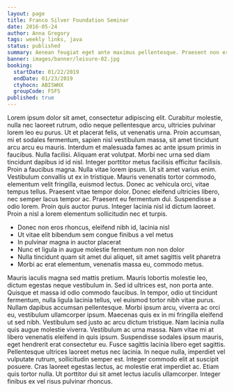 ```yaml
---
layout: page
title: Franco Silver Foundation Seminar
date: 2016-05-24
author: Anna Gregory
tags: weekly links, java
status: published
summary: Aenean feugiat eget ante maximus pellentesque. Praesent non eros rhoncus.
banner: images/banner/leisure-02.jpg
booking:
  startDate: 01/22/2019
  endDate: 01/23/2019
  ctyhocn: ABISWHX
  groupCode: FSFS
published: true
---
```

Lorem ipsum dolor sit amet, consectetur adipiscing elit. Curabitur molestie, nulla nec laoreet rutrum, odio neque pellentesque arcu, ultricies pulvinar lorem leo eu purus. Ut et placerat felis, ut venenatis urna. Proin accumsan, mi et sodales fermentum, sapien nisl vestibulum massa, sit amet tincidunt arcu arcu eu mauris. Interdum et malesuada fames ac ante ipsum primis in faucibus. Nulla facilisi. Aliquam erat volutpat.
Morbi nec urna sed diam tincidunt dapibus id id nisl. Integer porttitor metus facilisis efficitur facilisis. Proin a faucibus magna. Nulla vitae lorem ipsum. Ut sit amet varius enim. Vestibulum convallis ut ex in tristique. Mauris venenatis tortor commodo, elementum velit fringilla, euismod lectus. Donec ac vehicula orci, vitae tempus tellus. Praesent vitae tempor dolor. Donec eleifend ultricies libero, nec semper lacus tempor ac. Praesent eu fermentum dui. Suspendisse a odio lorem. Proin quis auctor purus. Integer lacinia nisl id dictum laoreet. Proin a nisl a lorem elementum sollicitudin nec et turpis.

* Donec non eros rhoncus, eleifend nibh id, lacinia nisl
* Ut vitae elit bibendum sem congue finibus a vel metus
* In pulvinar magna in auctor placerat
* Nunc et ligula in augue molestie fermentum non non dolor
* Nulla tincidunt quam sit amet dui aliquet, sit amet sagittis velit pharetra
* Morbi ac erat elementum, venenatis massa eu, commodo metus.

Mauris iaculis magna sed mattis pretium. Mauris lobortis molestie leo, dictum egestas neque vestibulum in. Sed id ultrices est, non porta ante. Quisque et massa id odio commodo faucibus. In tempor, odio ut tincidunt fermentum, nulla ligula lacinia tellus, vel euismod tortor nibh vitae purus. Nullam dapibus accumsan pellentesque. Morbi ipsum arcu, viverra ac orci eu, vestibulum ullamcorper ipsum. Maecenas quis ex in mi fringilla eleifend ut sed nibh. Vestibulum sed justo ac arcu dictum tristique. Nam lacinia nulla quis augue molestie viverra. Vestibulum ac urna massa. Nam vitae mi at libero venenatis eleifend in quis ipsum.
Suspendisse sodales ipsum mauris, eget hendrerit erat consectetur eu. Fusce sagittis lacinia libero eget sagittis. Pellentesque ultrices laoreet metus nec lacinia. In neque nulla, imperdiet vel vulputate rutrum, sollicitudin semper est. Integer commodo elit at suscipit posuere. Cras laoreet egestas lectus, ac molestie erat imperdiet ac. Etiam quis tortor nulla. Ut porttitor dui sit amet lectus iaculis ullamcorper. Integer finibus ex vel risus pulvinar rhoncus.
